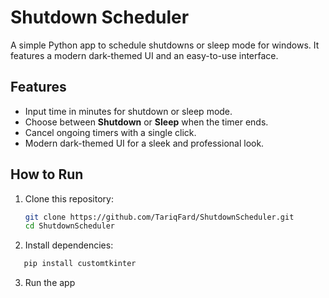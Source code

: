 # Shutdown Scheduler

A simple Python app to schedule shutdowns or sleep mode for windows. It features a modern dark-themed UI and an easy-to-use interface.

## Features
- Input time in minutes for shutdown or sleep mode.
- Choose between **Shutdown** or **Sleep** when the timer ends.
- Cancel ongoing timers with a single click.
- Modern dark-themed UI for a sleek and professional look.

## How to Run
1. Clone this repository:
   ```bash
   git clone https://github.com/TariqFard/ShutdownScheduler.git
   cd ShutdownScheduler

2. Install dependencies:
 ```bash
    pip install customtkinter
```
3. Run the app
